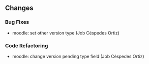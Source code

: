 ## Changes

### Bug Fixes

* moodle: set other version type (Job Céspedes Ortiz)

### Code Refactoring

* moodle: change version pending type field (Job Céspedes Ortiz)
